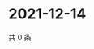 # 2021-12-14

共 0 条

<!-- BEGIN WEIBO -->
<!-- 最后更新时间 Tue Dec 14 2021 07:08:59 GMT+0800 (China Standard Time) -->

<!-- END WEIBO -->
